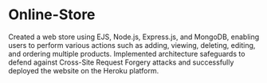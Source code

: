 # Online-Store
 Created a web store using EJS, Node.js, Express.js, and MongoDB, enabling users to perform various actions such as adding, viewing, deleting, editing, and ordering multiple products. Implemented architecture safeguards to defend against Cross-Site Request Forgery attacks and successfully deployed the website on the Heroku platform.
